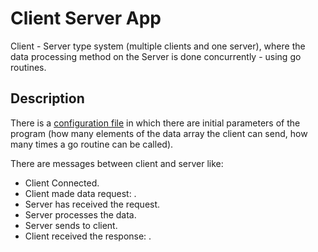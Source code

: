 # Client Server App 

Client - Server type system (multiple clients and one server), where the data processing method on the Server is done concurrently - using go routines. 

## Description
There is a [configuration file](configurations.json) in which there are initial parameters of the program (how many elements of the data array the client can send, how many 
times a go routine can be called).

There are messages between client and server like: 
- Client <Name> Connected.
- Client <Name> made data request: <date>.
- Server has received the request.
- Server processes the data.
- Server sends <response> to client.
- Client <Name> received the response: <response>. 

